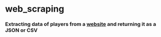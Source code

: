 # web_scraping

### Extracting data of players from a [website](https://www.sportstats.ca/display-results.xhtml?raceid=114430) and returning it as a JSON or CSV
